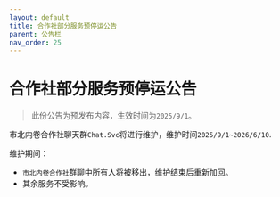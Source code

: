 ```yaml
---
layout: default
title: 合作社部分服务预停运公告
parent: 公告栏
nav_order: 25
---
```


# 合作社部分服务预停运公告

> 此份公告为预发布内容，生效时间为`2025/9/1`。

市北内卷合作社聊天群`Chat.Svc`将进行维护，维护时间`2025/9/1~2026/6/10`.

维护期间：
- `市北内卷合作社`群聊中所有人将被移出，维护结束后重新加回。
- 其余服务不受影响。

